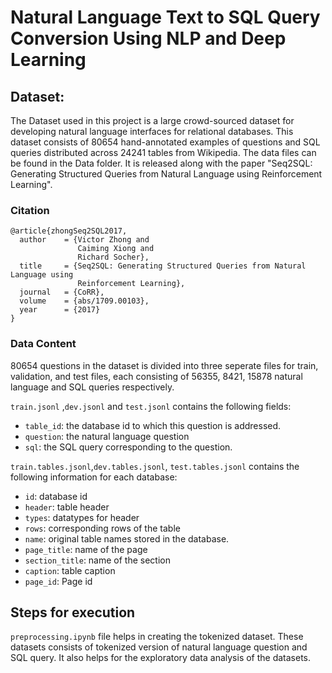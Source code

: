 # Natural Language Text to SQL Query Conversion Using NLP and Deep Learning



## Dataset:

The Dataset used in this project is a large crowd-sourced dataset for developing natural language interfaces for relational databases. This dataset consists of 80654 hand-annotated examples of questions and SQL queries distributed across 24241 tables from Wikipedia. The data files can be found in the Data folder. It is released along with the paper "Seq2SQL: Generating Structured Queries from Natural Language using Reinforcement Learning".

### Citation
```
@article{zhongSeq2SQL2017,
  author    = {Victor Zhong and
               Caiming Xiong and
               Richard Socher},
  title     = {Seq2SQL: Generating Structured Queries from Natural Language using
               Reinforcement Learning},
  journal   = {CoRR},
  volume    = {abs/1709.00103},
  year      = {2017}
}
```
### Data Content

80654 questions in the dataset is divided into three seperate files for train, validation, and test files, each consisting of 56355, 8421, 15878 natural language and SQL queries respectively.

`train.jsonl` ,`dev.jsonl` and `test.jsonl` contains the following fields:

- `table_id`: the database id to which this question is addressed.
- `question`: the natural language question
- `sql`: the SQL query corresponding to the question.
 
`train.tables.jsonl`,`dev.tables.jsonl`, `test.tables.jsonl`  contains the following information for each database:

- `id`: database id
- `header`: table header
- `types`: datatypes for header 
- `rows`: corresponding rows of the table
- `name`: original table names stored in the database.
- `page_title`: name of the page
- `section_title`: name of the section
- `caption`: table caption
- `page_id`: Page id

## Steps for execution

`preprocessing.ipynb` file helps in creating the tokenized dataset. These datasets consists of tokenized version of natural language question and SQL query. It also helps for the exploratory data analysis of the datasets.
